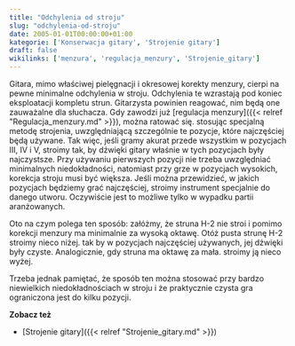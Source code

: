 ```yaml
---
title: "Odchylenia od stroju"
slug: "odchylenia-od-stroju"
date: 2005-01-01T00:00:00+01:00
kategorie: ['Konserwacja gitary', 'Strojenie gitary']
draft: false
wikilinks: ['menzura', 'regulacja_menzury', 'Strojenie_gitary']
---
```

Gitara, mimo właściwej pielęgnacji i okresowej korekty
menzury<!-- link nie odnosił się do niczego: 'Odchylenia od stroju' ('content/książka/Odchylenia_od_stroju.md') links to 'menzura' ('content/książka/menzura.md') and that does not exist -->, cierpi na pewne minimalne odchylenia w
stroju. Odchylenia te wzrastają pod koniec eksploatacji kompletu strun.
Gitarzysta powinien reagować, nim będą one zauważalne dla słuchacza. Gdy
zawodzi już [regulacja menzury]({{< relref "Regulacja_menzury.md" >}}), można
ratować się. stosując specjalną metodę strojenia, uwzględniającą
szczególnie te pozycje, które najczęściej będą używane. Tak więc, jeśli
gramy akurat przede wszystkim w pozycjach III, IV i V, stroimy tak, by
dźwięki gitary właśnie w tych pozycjach były najczystsze. Przy używaniu
pierwszych pozycji nie trzeba uwzględniać minimalnych niedokładności,
natomiast przy grze w pozycjach wysokich, korekcja stroju musi być
większa. Jeśli można przewidzieć, w jakich pozycjach będziemy grać
najczęściej, stroimy instrument specjalnie do danego utworu. Oczywiście
jest to możliwe tylko w wypadku partii aranżowanych.

Oto na czym polega ten sposób: załóżmy, że struna H-2 nie stroi i pomimo
korekcji menzury ma minimalnie za wysoką oktawę. Otóż pusta strunę H-2
stroimy nieco niżej. tak by w pozycjach najczęściej używanych, jej
dźwięki były czyste. Analogicznie, gdy struna ma oktawę za mała.
stroimy ją nieco wyżej.

Trzeba jednak pamiętać, że sposób ten można stosować przy bardzo
niewielkich niedokładnościach w stroju i że praktycznie czysta gra
ograniczona jest do kilku pozycji.

**Zobacz też**

  - [Strojenie gitary]({{< relref "Strojenie_gitary.md" >}})


